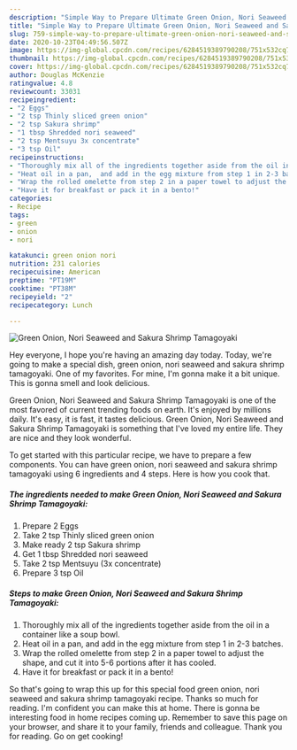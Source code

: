 ```yaml
---
description: "Simple Way to Prepare Ultimate Green Onion, Nori Seaweed and Sakura Shrimp Tamagoyaki"
title: "Simple Way to Prepare Ultimate Green Onion, Nori Seaweed and Sakura Shrimp Tamagoyaki"
slug: 759-simple-way-to-prepare-ultimate-green-onion-nori-seaweed-and-sakura-shrimp-tamagoyaki
date: 2020-10-23T04:49:56.507Z
image: https://img-global.cpcdn.com/recipes/6284519389790208/751x532cq70/green-onion-nori-seaweed-and-sakura-shrimp-tamagoyaki-recipe-main-photo.jpg
thumbnail: https://img-global.cpcdn.com/recipes/6284519389790208/751x532cq70/green-onion-nori-seaweed-and-sakura-shrimp-tamagoyaki-recipe-main-photo.jpg
cover: https://img-global.cpcdn.com/recipes/6284519389790208/751x532cq70/green-onion-nori-seaweed-and-sakura-shrimp-tamagoyaki-recipe-main-photo.jpg
author: Douglas McKenzie
ratingvalue: 4.8
reviewcount: 33031
recipeingredient:
- "2 Eggs"
- "2 tsp Thinly sliced green onion"
- "2 tsp Sakura shrimp"
- "1 tbsp Shredded nori seaweed"
- "2 tsp Mentsuyu 3x concentrate"
- "3 tsp Oil"
recipeinstructions:
- "Thoroughly mix all of the ingredients together aside from the oil in a container like a soup bowl."
- "Heat oil in a pan,  and add in the egg mixture from step 1 in 2-3 batches."
- "Wrap the rolled omelette from step 2 in a paper towel to adjust the shape, and cut it into 5-6 portions after it has cooled."
- "Have it for breakfast or pack it in a bento!"
categories:
- Recipe
tags:
- green
- onion
- nori

katakunci: green onion nori 
nutrition: 231 calories
recipecuisine: American
preptime: "PT19M"
cooktime: "PT38M"
recipeyield: "2"
recipecategory: Lunch

---
```



![Green Onion, Nori Seaweed and Sakura Shrimp Tamagoyaki](https://img-global.cpcdn.com/recipes/6284519389790208/751x532cq70/green-onion-nori-seaweed-and-sakura-shrimp-tamagoyaki-recipe-main-photo.jpg)

Hey everyone, I hope you're having an amazing day today. Today, we're going to make a special dish, green onion, nori seaweed and sakura shrimp tamagoyaki. One of my favorites. For mine, I'm gonna make it a bit unique. This is gonna smell and look delicious.

Green Onion, Nori Seaweed and Sakura Shrimp Tamagoyaki is one of the most favored of current trending foods on earth. It's enjoyed by millions daily. It's easy, it is fast, it tastes delicious. Green Onion, Nori Seaweed and Sakura Shrimp Tamagoyaki is something that I've loved my entire life. They are nice and they look wonderful.




To get started with this particular recipe, we have to prepare a few components. You can have green onion, nori seaweed and sakura shrimp tamagoyaki using 6 ingredients and 4 steps. Here is how you cook that.

<!--inarticleads1-->

##### The ingredients needed to make Green Onion, Nori Seaweed and Sakura Shrimp Tamagoyaki:

1. Prepare 2 Eggs
1. Take 2 tsp Thinly sliced green onion
1. Make ready 2 tsp Sakura shrimp
1. Get 1 tbsp Shredded nori seaweed
1. Take 2 tsp Mentsuyu (3x concentrate)
1. Prepare 3 tsp Oil




<!--inarticleads2-->

##### Steps to make Green Onion, Nori Seaweed and Sakura Shrimp Tamagoyaki:

1. Thoroughly mix all of the ingredients together aside from the oil in a container like a soup bowl.
1. Heat oil in a pan,  and add in the egg mixture from step 1 in 2-3 batches.
1. Wrap the rolled omelette from step 2 in a paper towel to adjust the shape, and cut it into 5-6 portions after it has cooled.
1. Have it for breakfast or pack it in a bento!




So that's going to wrap this up for this special food green onion, nori seaweed and sakura shrimp tamagoyaki recipe. Thanks so much for reading. I'm confident you can make this at home. There is gonna be interesting food in home recipes coming up. Remember to save this page on your browser, and share it to your family, friends and colleague. Thank you for reading. Go on get cooking!
